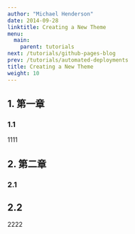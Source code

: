```yaml
---
author: "Michael Henderson"
date: 2014-09-28
linktitle: Creating a New Theme
menu:
  main:
    parent: tutorials
next: /tutorials/github-pages-blog
prev: /tutorials/automated-deployments
title: Creating a New Theme
weight: 10
---
```


## 1. 第一章

### 1.1 

1111

## 2. 第二章

### 2.1

## 2.2

2222


